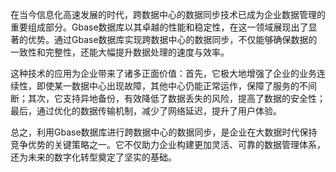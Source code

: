 在当今信息化高速发展的时代，跨数据中心的数据同步技术已成为企业数据管理的重要组成部分。Gbase数据库以其卓越的性能和稳定性，在这一领域展现出了显著的优势。通过Gbase数据库实现跨数据中心的数据同步，不仅能够确保数据的一致性和完整性，还能大幅提升数据处理的速度与效率。

这种技术的应用为企业带来了诸多正面价值：首先，它极大地增强了企业的业务连续性，即使某一数据中心出现故障，其他中心仍能正常运作，保障了服务的不间断；其次，它支持异地备份，有效降低了数据丢失的风险，提高了数据的安全性；最后，通过优化的数据传输机制，减少了网络延迟，提升了用户体验。

总之，利用Gbase数据库进行跨数据中心的数据同步，是企业在大数据时代保持竞争优势的关键策略之一。它不仅助力企业构建更加灵活、可靠的数据管理体系，还为未来的数字化转型奠定了坚实的基础。